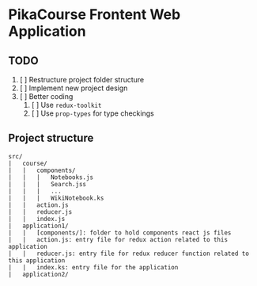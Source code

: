 # PikaCourse Frontent Web Application

## TODO

1. [ ] Restructure project folder structure
2. [ ] Implement new project design
3. [ ] Better coding
   1. [ ] Use `redux-toolkit`
   2. [ ] Use `prop-types` for type checkings

## Project structure

    src/
    |   course/
    |   |   components/
    |   |   |   Notebooks.js
    |   |   |   Search.jss
    |   |   |   ...
    |   |   |   WikiNotebook.ks
    |   |   action.js
    |   |   reducer.js
    |   |   index.js
    |   application1/
    |   |   [components/]: folder to hold components react js files
    |   |   action.js: entry file for redux action related to this application
    |   |   reducer.js: entry file for redux reducer function related to this application
    |   |   index.ks: entry file for the application
    |   application2/
